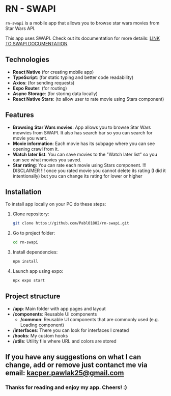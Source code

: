 # RN - SWAPI

`rn-swapi` is a mobile app that allows you to browse star wars movies from Star Wars API.

This app uses SWAPI. Check out its documentation for more details:
[LINK TO SWAPI DOCUMENTATION](https://swapi.dev/documentation)

## Technologies

- **React Native** (for creating mobile app)
- **TypeScript**: (for static typing and better code readability)
- **Axios**: (for sending requests)
- **Expo Router**: (for routing)
- **Async Storage**: (for storing data locally)
- **React Native Stars**: (to allow user to rate movie using Stars component)

## Features

- **Browsing Star Wars movies**: App allows you to browse Star Wars mowvies from SWAPI. 
  It also has search bar so you can search for movie you want.
- **Movie information**: Each movie has its subpage where you can see opening crawl from it.
- **Watch later list**: You can save movies to the "Watch later list" so you can see what movies you saved.
- **Star rating**: You can rate each movie using Stars component. 
  !!! DISCLAIMER !!! once you rated movie you cannot delete its rating (I did it intentionally) but you can 
  change its rating for lower or higher

## Installation

To install app locally on your PC do these steps:

1. Clone repository:
    ```bash
    git clone https://github.com/Pabl01802/rn-swapi.git
    ```
2. Go to project folder:
    ```bash
    cd rn-swapi
    ```
3. Install dependencies:
    ```bash
    npm install
    ```
4. Launch app using expo:
    ```bash
    npx expo start
    ```

## Project structure

- **/app**: Main folder with app pages and layout
- **/components**: Reusable UI components
  - **/common**: Reusable UI components that are commonly used (e.g. Loading component)
- **/interfaces**: There you can look for interfaces I created
- **/hooks**: My custom hooks
- **/utils**: Utility file where URL and colors are stored

## If you have any suggestions on what I can change, add or remove just contanct me via email: kacper.pawlak25@gmail.com
### Thanks for reading and enjoy my app. Cheers! :)

